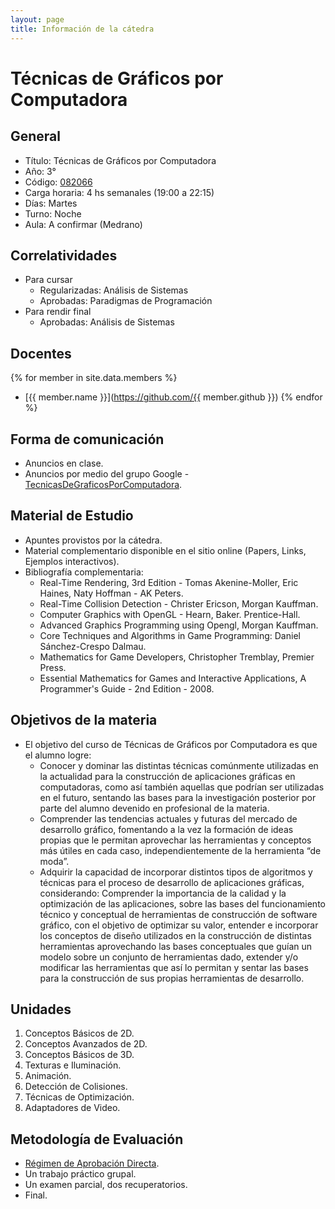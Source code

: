 ```yaml
---
layout: page
title: Información de la cátedra
---
```


# Técnicas de Gráficos por Computadora

## General

- Título: Técnicas de Gráficos por Computadora
- Año: 3°
- Código: [082066](https://www.frba.utn.edu.ar/wp-content/uploads/2022/02/TECNICA-DE-GRAFICOS-POR-COMPUTADORA.pdf)
- Carga horaria: 4 hs semanales (19:00 a 22:15)
- Días: Martes
- Turno: Noche
- Aula: A confirmar (Medrano)

## Correlatividades

- Para cursar
  - Regularizadas: Análisis de Sistemas
  - Aprobadas: Paradigmas de Programación
- Para rendir final
  - Aprobadas: Análisis de Sistemas

## Docentes

{% for member in site.data.members %}

- [{{ member.name }}](https://github.com/{{ member.github }})
  {% endfor %}

## Forma de comunicación

- Anuncios en clase.
- Anuncios por medio del grupo Google - [TecnicasDeGraficosPorComputadora](https://groups.google.com/g/tecnicasdegraficosporcomputadora).

## Material de Estudio

- Apuntes provistos por la cátedra.
- Material complementario disponible en el sitio online (Papers, Links, Ejemplos interactivos).
- Bibliografía complementaria:
  - Real-Time Rendering, 3rd Edition - Tomas Akenine-Moller, Eric Haines, Naty Hoffman - AK Peters.
  - Real-Time Collision Detection - Christer Ericson, Morgan Kauffman.
  - Computer Graphics with OpenGL - Hearn, Baker. Prentice-Hall.
  - Advanced Graphics Programming using Opengl, Morgan Kauffman.
  - Core Techniques and Algorithms in Game Programming: Daniel Sánchez-Crespo Dalmau.
  - Mathematics for Game Developers, Christopher Tremblay, Premier Press.
  - Essential Mathematics for Games and Interactive Applications, A Programmer's Guide - 2nd Edition - 2008.

## Objetivos de la materia

- El objetivo del curso de Técnicas de Gráficos por Computadora es que el alumno logre:
  - Conocer y dominar las distintas técnicas comúnmente utilizadas en la actualidad para la construcción de aplicaciones gráficas en computadoras, como así también aquellas que podrían ser utilizadas en el futuro, sentando las bases para la investigación posterior por parte del alumno devenido en profesional de la materia.
  - Comprender las tendencias actuales y futuras del mercado de desarrollo gráfico, fomentando a la vez la formación de ideas propias que le permitan aprovechar las herramientas y conceptos más útiles en cada caso, independientemente de la herramienta “de moda”.
  - Adquirir la capacidad de incorporar distintos tipos de algoritmos y técnicas para el proceso de desarrollo de aplicaciones gráficas, considerando: Comprender la importancia de la calidad y la optimización de las aplicaciones, sobre las bases del funcionamiento técnico y conceptual de herramientas de construcción de software gráfico, con el objetivo de optimizar su valor, entender e incorporar los conceptos de diseño utilizados en la construcción de distintas herramientas aprovechando las bases conceptuales que guían un modelo sobre un conjunto de herramientas dado, extender y/o modificar las herramientas que así lo permitan y sentar las bases para la construcción de sus propias herramientas de desarrollo.

## Unidades

1. Conceptos Básicos de 2D.
2. Conceptos Avanzados de 2D.
3. Conceptos Básicos de 3D.
4. Texturas e Iluminación.
5. Animación.
6. Detección de Colisiones.
7. Técnicas de Optimización.
8. Adaptadores de Video.

## Metodología de Evaluación

- [Régimen de Aprobación Directa](https://docs.google.com/document/d/1QVRlgD8VFyiTYa1KkZ3nGNHqJV7jYGV3ARshijFKi_Q/edit?usp=sharing).
- Un trabajo práctico grupal.
- Un examen parcial, dos recuperatorios.
- Final.
